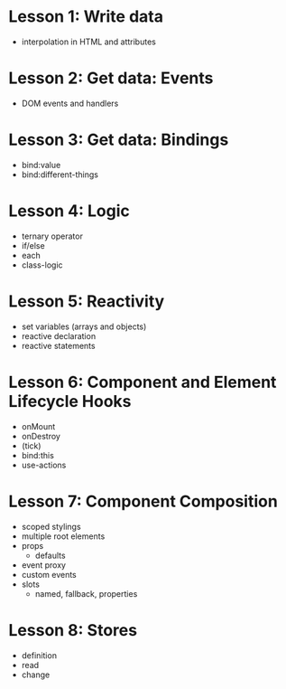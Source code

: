 # Lesson 1: Write data
  - interpolation in HTML and attributes

# Lesson 2: Get data: Events
  - DOM events and handlers

# Lesson 3: Get data: Bindings
  - bind:value
  - bind:different-things

# Lesson 4: Logic
  - ternary operator
  - if/else
  - each
  - class-logic

# Lesson 5: Reactivity
  - set variables (arrays and objects)
  - reactive declaration
  - reactive statements

# Lesson 6: Component and Element Lifecycle Hooks
  - onMount
  - onDestroy
  - (tick)
  - bind:this
  - use-actions

# Lesson 7: Component Composition
  - scoped stylings
  - multiple root elements
  - props
    - defaults
  - event proxy
  - custom events
  - slots
    - named, fallback, properties

# Lesson 8: Stores
  - definition
  - read
  - change
